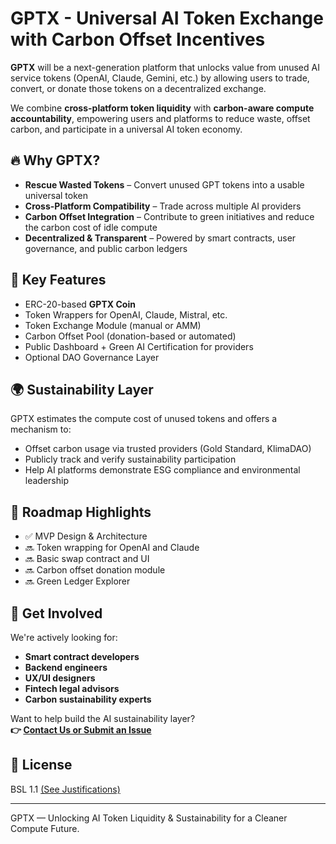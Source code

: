 # GPTX - Universal AI Token Exchange with Carbon Offset Incentives

**GPTX** will be a next-generation platform that unlocks value from unused AI service tokens (OpenAI, Claude, Gemini, etc.) by allowing users to trade, convert, or donate those tokens on a decentralized exchange.

We combine **cross-platform token liquidity** with **carbon-aware compute accountability**, empowering users and platforms to reduce waste, offset carbon, and participate in a universal AI token economy.

## 🔥 Why GPTX?

- **Rescue Wasted Tokens** – Convert unused GPT tokens into a usable universal token
- **Cross-Platform Compatibility** – Trade across multiple AI providers
- **Carbon Offset Integration** – Contribute to green initiatives and reduce the carbon cost of idle compute
- **Decentralized & Transparent** – Powered by smart contracts, user governance, and public carbon ledgers

## 🧩 Key Features

- ERC-20-based **GPTX Coin**
- Token Wrappers for OpenAI, Claude, Mistral, etc.
- Token Exchange Module (manual or AMM)
- Carbon Offset Pool (donation-based or automated)
- Public Dashboard + Green AI Certification for providers
- Optional DAO Governance Layer

## 🌍 Sustainability Layer

GPTX estimates the compute cost of unused tokens and offers a mechanism to:
- Offset carbon usage via trusted providers (Gold Standard, KlimaDAO)
- Publicly track and verify sustainability participation
- Help AI platforms demonstrate ESG compliance and environmental leadership

## 📅 Roadmap Highlights

- ✅ MVP Design & Architecture
- 🔜 Token wrapping for OpenAI and Claude
- 🔜 Basic swap contract and UI
- 🔜 Carbon offset donation module
- 🔜 Green Ledger Explorer

## 🤝 Get Involved

We're actively looking for:
- **Smart contract developers**
- **Backend engineers**
- **UX/UI designers**
- **Fintech legal advisors**
- **Carbon sustainability experts**

Want to help build the AI sustainability layer?  
**👉 [Contact Us or Submit an Issue](https://github.com/gptx-project/gptx-community/issues)**

## 📝 License

BSL 1.1 [(See Justifications)](https://github.com/gptx-project/gptx-whitepaper/blob/main/GPTX_License_Justification.md)

---

GPTX — Unlocking AI Token Liquidity & Sustainability for a Cleaner Compute Future.
